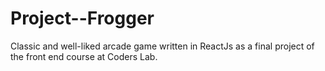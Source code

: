 # Project--Frogger
Classic and well-liked arcade game written in ReactJs as a final project of the front end course at Coders Lab.
